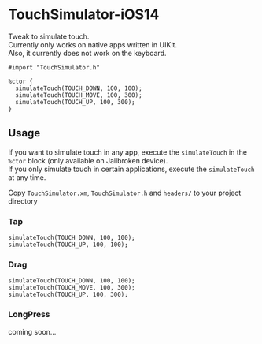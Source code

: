 # TouchSimulator-iOS14
Tweak to simulate touch.<br>
Currently only works on native apps written in UIKit.<br>
Also, it currently does not work on the keyboard.

```Logos
#import "TouchSimulator.h"

%ctor {
  simulateTouch(TOUCH_DOWN, 100, 100);
  simulateTouch(TOUCH_MOVE, 100, 300);
  simulateTouch(TOUCH_UP, 100, 300);
}
```

## Usage 
If you want to simulate touch in any app, execute the `simulateTouch` in the `%ctor` block (only available on Jailbroken device).<br>
If you only simulate touch in certain applications, execute the `simulateTouch` at any time.

Copy `TouchSimulator.xm`, `TouchSimulator.h` and `headers/` to your project directory

### Tap
```Logos
simulateTouch(TOUCH_DOWN, 100, 100);
simulateTouch(TOUCH_UP, 100, 100);
```

### Drag
```Logos
simulateTouch(TOUCH_DOWN, 100, 100);
simulateTouch(TOUCH_MOVE, 100, 300);
simulateTouch(TOUCH_UP, 100, 300);
```

### LongPress
coming soon...
